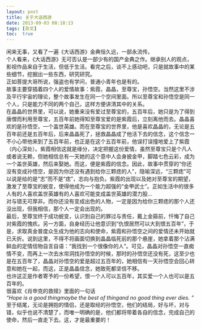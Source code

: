 ```yaml
---
layout: post
title: 关于大话西游
date: 2013-09-03 08:18:13
tags: [杂文]
toc:  true
---
```


闲来无事，又看了一遍《大话西游》金典恒久远，一部永流传。  
个人看来，《大话西游》无可否认是一部少有的国产金典之作。继承别人的观点，影视作品来自于生活，但低于生活。看完之后，谈不上感动吧，只是就故事中的某些细节，挖掘出一些东西，研究研究。  
正如菩提大哥所说，强盗也有学问，普通小青年也是有的。  
故事主要穿插着四个人的爱情故事：紫霞，晶晶，至尊宝，孙悟空。当然这里不涉及平行宇宙的理论，整个故事发生在同一个空间里面。所以至尊宝和孙悟空是同一个人，只是能力不同的两个自己，这样方便讲清其中的关系。  
在晶晶的世界里，可以说，她重来没有爱过至尊宝的，五百年后，她只是为了得到唐僧而利用至尊宝，五百年前她得知至尊宝爱的是紫霞后，立刻离他而去。晶晶喜欢的是孙悟空，一个盖世英雄。而在至尊宝的世界里，他是喜欢晶晶的，无论是五百年前还是五百年后，后来晶晶死了，拯救晶晶成了他活下去的信念，这个信念一不小心带他来到了五百年前，也正是在这个五百年前，他误打误撞地爱上了紫霞（内心深处）。紫霞相信这就是缘分，决定把握这份爱情，虽然至尊宝只是个凡人或者说无赖，但她相信总有一天她的这个意中人会身披金甲，脚踏七色云彩，成为一个盖世英雄，然后来娶她。而这，便是紫霞的信念。因此，故事中贯穿的“你还没有变成孙悟空，是因为你还没有遇到给你三颗痣的人”，隐喻深远，“三颗痣”可以说是给的是“志”而不是“痣”，志向与抱负。紫霞的出现以及她对至尊宝的期望，激发了至尊宝的蜕变，使得他成为一个能力超强的“金甲武士”。正如生活中的很多人有的人喜欢盖世英雄有的人喜欢可能变成盖世英雄的潜力股...  
对与错无可厚非。而你还没有变成出色的人物，一定是因为给你三颗痣的那个人还没出现，但我相信，那个人一定会出现的。  
最后，至尊宝终于成功蜕变，认识到自己的罪过与责任，戴上金箍前，忏悔了自己对紫霞的愧疚。另一方面，自身经历让他意识到“仇恨居然可以大到恨五百年”，于是，求取真金普度众生成为他的志向和使命，紫霞和孙悟空之间的爱情还未开始就已夭折。说到这里，不得不将画面切换到晶晶临死前的那个悬崖，她拿着那个沾满鲜血的定情信物自言自语：“我找到一个很像你的人”。可见，晶晶对孙悟空一直痴情不变，而再上一次去水帘洞找孙悟空的时候，那时的孙悟空还没有死，这至少也是在五百年了，晶晶对孙悟空的爱是超过五百年的，她相信有一天孙悟空会回心转意和她在一起，而这，正是晶晶信念，她致死都坚信不移。  
也许这正是作者寄予的一份希望，恨一个人可以五百年，其实爱一个人也可以是五百年的。  
很喜欢《肖申克的救赎》里面的一句话  
*“Hope is a good thingmaybe the best of thingand no good thing ever dies. ”*  
至于结尾，无论是拥抱的情侣，还是取经的孙悟空，他们的结局，好与坏，对与错，似乎也说不清楚了，而唯一明确的是，他们都将带着各自的信念，完成自己的使命，然后一直走下去。这，才是最重要的！